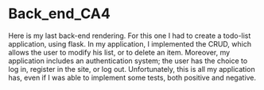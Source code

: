 # Back_end_CA4


Here is my last back-end rendering.
For this one I had to create a todo-list application, using flask.
In my application, I implemented the CRUD, which allows the user to modify his list, or to delete an item. Moreover, my application includes an authentication system; the user has the choice to log in, register in the site, or log out.
Unfortunately, this is all my application has, even if I was able to implement some tests, both positive and negative.
